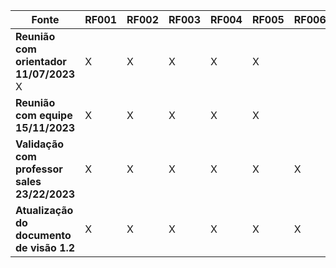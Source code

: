 | **Fonte**                                      | RF001 | RF002 | RF003 | RF004 | RF005 | RF006 | RF007 | RF008 | RF009 | RF010 | RF011 | RF012 | RF013 | RF014 | RF015 | RF016 | RF017 | RF018 | RF019 | RF020 | RF021 | RF022 | RF023 | RF024 | RF025 |
|------------------------------------------------|-------|-------|-------|-------|-------|-------|-------|-------|-------|-------|-------|-------|-------|-------|-------|-------|-------|-------|-------|-------|-------|-------|-------|-------|-------|
| **Reunião com orientador 11/07/2023**           X     |   X   |   X    |    X   |   X    |     X  |       |   X   |   X    |       |   X   |   X    |    X   |       | X      |  X     |   X    |   X    |    X   |    X   |    X   | X      |  X     |    X   |     X  |    X   |
| **Reunião com equipe 15/11/2023**       |   X   |     X  | X      | X      |   X   |       |       |    X   |       |   X    |   X    |   X    |     X  |    X   |    X   |       |       |   X    |    X   |   X    |  X     |   X   |  X     |    X   |   X    |
| **Validação com professor sales 23/22/2023**     |    X   |   X    |   X   |   X    |   X    |    X   |   X   |   X    |       |     X  |   X   |       |       |    X   |  X     |  X     |     X  |   X    |   X    |  X     |    X   |   X    |   X    |  X     |     X  |
| **Atualização do documento de visão 1.2**      |   X    |    X   |   X   |   X   |  X     |    X   |     X  |  X     |    X   |   X    |    X   |   X   |   X   |    X   |   X    |    X   |    X   |   X    |  X    |   X    |    X   |   X    |   X   |   X   |
